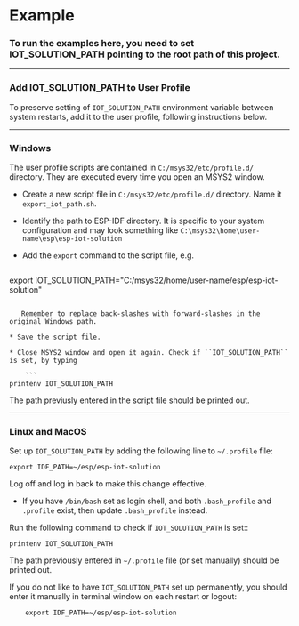 # Example

### To run the examples here, you need to set IOT_SOLUTION_PATH pointing to the root path of this project.


---
### Add IOT_SOLUTION_PATH to User Profile

To preserve setting of ``IOT_SOLUTION_PATH`` environment variable between system restarts, add it to the user profile, following instructions below.

---

### Windows

The user profile scripts are contained in ``C:/msys32/etc/profile.d/`` directory. They are executed every time you open an MSYS2 window.

* Create a new script file in ``C:/msys32/etc/profile.d/`` directory. Name it ``export_iot_path.sh``.

* Identify the path to ESP-IDF directory. It is specific to your system configuration and may look something like ``C:\msys32\home\user-name\esp\esp-iot-solution``

* Add the ``export`` command to the script file, e.g.

	```
export IOT_SOLUTION_PATH="C:/msys32/home/user-name/esp/esp-iot-solution"
```

   Remember to replace back-slashes with forward-slashes in the original Windows path.

* Save the script file.

* Close MSYS2 window and open it again. Check if ``IOT_SOLUTION_PATH`` is set, by typing

	```
printenv IOT_SOLUTION_PATH
```

   The path previusly entered in the script file should be printed out.

---
### Linux and MacOS

Set up ``IOT_SOLUTION_PATH`` by adding the following line to ``~/.profile`` file:

```
export IDF_PATH=~/esp/esp-iot-solution
```

Log off and log in back to make this change effective. 

   * If you have ``/bin/bash`` set as login shell, and both ``.bash_profile`` and ``.profile`` exist, then update ``.bash_profile`` instead.

Run the following command to check if ``IOT_SOLUTION_PATH`` is set::
    
```
printenv IOT_SOLUTION_PATH
```

The path previously entered in ``~/.profile`` file (or set manually) should be printed out.

If you do not like to have ``IOT_SOLUTION_PATH`` set up permanently, you should enter it manually in terminal window on each restart or logout:

```
    export IDF_PATH=~/esp/esp-iot-solution
```



